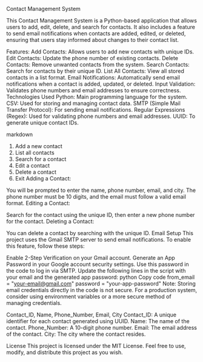 Contact Management System

This Contact Management System is a Python-based application that allows users to add, edit, delete, and search for contacts. It also includes a feature to send email notifications when contacts are added, edited, or deleted, ensuring that users stay informed about changes to their contact list.

Features:
Add Contacts: Allows users to add new contacts with unique IDs.
Edit Contacts: Update the phone number of existing contacts.
Delete Contacts: Remove unwanted contacts from the system.
Search Contacts: Search for contacts by their unique ID.
List All Contacts: View all stored contacts in a list format.
Email Notifications: Automatically send email notifications when a contact is added, updated, or deleted.
Input Validation: Validates phone numbers and email addresses to ensure correctness.
Technologies Used
Python: Main programming language for the system.
CSV: Used for storing and managing contact data.
SMTP (Simple Mail Transfer Protocol): For sending email notifications.
Regular Expressions (Regex): Used for validating phone numbers and email addresses.
UUID: To generate unique contact IDs.

markdown
1. Add a new contact
2. List all contacts
3. Search for a contact
4. Edit a contact
5. Delete a contact
0. Exit
Adding a Contact:

You will be prompted to enter the name, phone number, email, and city.
The phone number must be 10 digits, and the email must follow a valid email format.
Editing a Contact:

Search for the contact using the unique ID, then enter a new phone number for the contact.
Deleting a Contact:

You can delete a contact by searching with the unique ID.
Email Setup
This project uses the Gmail SMTP server to send email notifications. To enable this feature, follow these steps:

Enable 2-Step Verification on your Gmail account.
Generate an App Password in your Google account security settings. Use this password in the code to log in via SMTP.
Update the following lines in the script with your email and the generated app password:
python
Copy code
from_email = "your-email@gmail.com"
password = "your-app-password"
Note: Storing email credentials directly in the code is not secure. For a production system, consider using environment variables or a more secure method of managing credentials.

Contact_ID, Name, Phone_Number, Email, City
Contact_ID: A unique identifier for each contact generated using UUID.
Name: The name of the contact.
Phone_Number: A 10-digit phone number.
Email: The email address of the contact.
City: The city where the contact resides.

License
This project is licensed under the MIT License. Feel free to use, modify, and distribute this project as you wish.
